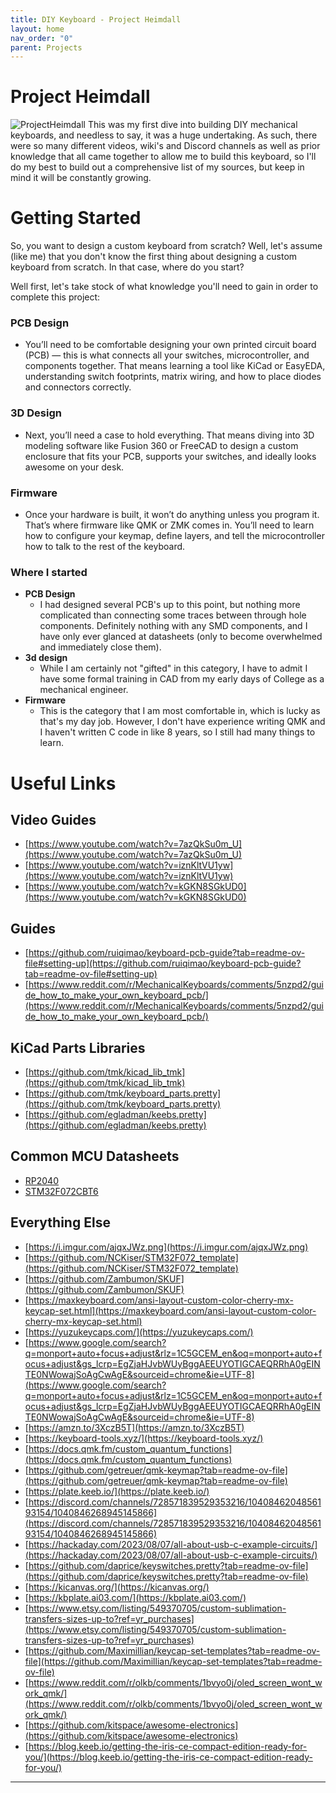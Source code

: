 ```yaml
---
title: DIY Keyboard - Project Heimdall
layout: home
nav_order: "0"
parent: Projects
---
```

# Project Heimdall
<img src="/img/thumbnail-v1.png" alt="ProjectHeimdall"/>
This was my first dive into building DIY mechanical keyboards, and needless to say, it was a huge undertaking. As such, there were so many different videos, wiki's and Discord channels as well as prior knowledge that all came together to allow me to build this keyboard, so I'll do my best to build out a comprehensive list of my sources, but keep in mind it will be constantly growing.

# Getting Started
So, you want to design a custom keyboard from scratch? Well, let's assume (like me) that you don't know the first thing about designing a custom keyboard from scratch. In that case, where do you start?

Well first, let's take stock of what knowledge you'll need to gain in order to complete this project:

### PCB Design
- You’ll need to be comfortable designing your own printed circuit board (PCB) — this is what connects all your switches, microcontroller, and components together. That means learning a tool like KiCad or EasyEDA, understanding switch footprints, matrix wiring, and how to place diodes and connectors correctly.
  
### 3D Design
- Next, you’ll need a case to hold everything. That means diving into 3D modeling software like Fusion 360 or FreeCAD to design a custom enclosure that fits your PCB, supports your switches, and ideally looks awesome on your desk.
  
### Firmware
- Once your hardware is built, it won’t do anything unless you program it. That’s where firmware like QMK or ZMK comes in. You’ll need to learn how to configure your keymap, define layers, and tell the microcontroller how to talk to the rest of the keyboard.

### Where I started
- **PCB Design**
	- I had designed several PCB's up to this point, but nothing more complicated than connecting some traces between through hole components. Definitely nothing with any SMD components, and I have only ever glanced at datasheets (only to become overwhelmed and immediately close them).
- **3d design**
	- While I am certainly not "gifted" in this category, I have to admit I have some formal training in CAD from my early days of College as a mechanical engineer. 
- **Firmware**
	- This is the category that I am most comfortable in, which is lucky as that's my day job. However, I don't have experience writing QMK and I haven't written C code in like 8 years, so I still had many things to learn.

# Useful Links
## Video Guides
- [https://www.youtube.com/watch?v=7azQkSu0m_U](https://www.youtube.com/watch?v=7azQkSu0m_U)
- [https://www.youtube.com/watch?v=iznKltVU1yw](https://www.youtube.com/watch?v=iznKltVU1yw)
- [https://www.youtube.com/watch?v=kGKN8SGkUD0](https://www.youtube.com/watch?v=kGKN8SGkUD0)

## Guides
- [https://github.com/ruiqimao/keyboard-pcb-guide?tab=readme-ov-file#setting-up](https://github.com/ruiqimao/keyboard-pcb-guide?tab=readme-ov-file#setting-up)
- [https://www.reddit.com/r/MechanicalKeyboards/comments/5nzpd2/guide_how_to_make_your_own_keyboard_pcb/](https://www.reddit.com/r/MechanicalKeyboards/comments/5nzpd2/guide_how_to_make_your_own_keyboard_pcb/)

## KiCad Parts Libraries
- [https://github.com/tmk/kicad_lib_tmk](https://github.com/tmk/kicad_lib_tmk)
- [https://github.com/tmk/keyboard_parts.pretty](https://github.com/tmk/keyboard_parts.pretty)
- [https://github.com/egladman/keebs.pretty](https://github.com/egladman/keebs.pretty)

## Common MCU Datasheets
- [RP2040](https://datasheets.raspberrypi.com/rp2040/rp2040-datasheet.pdf?ref=ohmbedded.com)
- [STM32F072CBT6](https://www.st.com/resource/en/datasheet/stm32g474cb.pdf)
## Everything Else
- [https://i.imgur.com/ajqxJWz.png](https://i.imgur.com/ajqxJWz.png)
- [https://github.com/NCKiser/STM32F072_template](https://github.com/NCKiser/STM32F072_template)
- [https://github.com/Zambumon/SKUF](https://github.com/Zambumon/SKUF)
- [https://maxkeyboard.com/ansi-layout-custom-color-cherry-mx-keycap-set.html](https://maxkeyboard.com/ansi-layout-custom-color-cherry-mx-keycap-set.html)
- [https://yuzukeycaps.com/](https://yuzukeycaps.com/)
- [https://www.google.com/search?q=monport+auto+focus+adjust&rlz=1C5GCEM_en&oq=monport+auto+focus+adjust&gs_lcrp=EgZjaHJvbWUyBggAEEUYOTIGCAEQRRhA0gEINTE0NWowajSoAgCwAgE&sourceid=chrome&ie=UTF-8](https://www.google.com/search?q=monport+auto+focus+adjust&rlz=1C5GCEM_en&oq=monport+auto+focus+adjust&gs_lcrp=EgZjaHJvbWUyBggAEEUYOTIGCAEQRRhA0gEINTE0NWowajSoAgCwAgE&sourceid=chrome&ie=UTF-8)
- [https://amzn.to/3XczB5T](https://amzn.to/3XczB5T)
- [https://keyboard-tools.xyz/](https://keyboard-tools.xyz/)
- [https://docs.qmk.fm/custom_quantum_functions](https://docs.qmk.fm/custom_quantum_functions)
- [https://github.com/getreuer/qmk-keymap?tab=readme-ov-file](https://github.com/getreuer/qmk-keymap?tab=readme-ov-file)
- [https://plate.keeb.io/](https://plate.keeb.io/)
- [https://discord.com/channels/728571839529353216/1040846204856193154/1040846268945145866](https://discord.com/channels/728571839529353216/1040846204856193154/1040846268945145866)
- [https://hackaday.com/2023/08/07/all-about-usb-c-example-circuits/](https://hackaday.com/2023/08/07/all-about-usb-c-example-circuits/)
- [https://github.com/daprice/keyswitches.pretty?tab=readme-ov-file](https://github.com/daprice/keyswitches.pretty?tab=readme-ov-file)
- [https://kicanvas.org/](https://kicanvas.org/)
- [https://kbplate.ai03.com/](https://kbplate.ai03.com/)
- [https://www.etsy.com/listing/549370705/custom-sublimation-transfers-sizes-up-to?ref=yr_purchases](https://www.etsy.com/listing/549370705/custom-sublimation-transfers-sizes-up-to?ref=yr_purchases)
- [https://github.com/Maximillian/keycap-set-templates?tab=readme-ov-file](https://github.com/Maximillian/keycap-set-templates?tab=readme-ov-file)
- [https://www.reddit.com/r/olkb/comments/1bvyo0j/oled_screen_wont_work_qmk/](https://www.reddit.com/r/olkb/comments/1bvyo0j/oled_screen_wont_work_qmk/)
- [https://github.com/kitspace/awesome-electronics](https://github.com/kitspace/awesome-electronics)
- [https://blog.keeb.io/getting-the-iris-ce-compact-edition-ready-for-you/](https://blog.keeb.io/getting-the-iris-ce-compact-edition-ready-for-you/)

----
